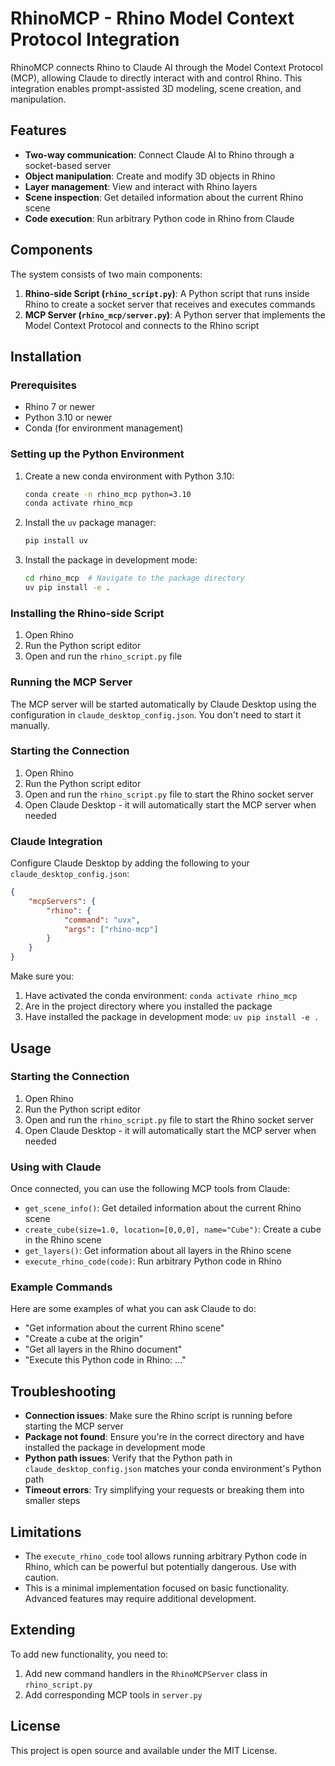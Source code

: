 # RhinoMCP - Rhino Model Context Protocol Integration

RhinoMCP connects Rhino to Claude AI through the Model Context Protocol (MCP), allowing Claude to directly interact with and control Rhino. This integration enables prompt-assisted 3D modeling, scene creation, and manipulation.

## Features

- **Two-way communication**: Connect Claude AI to Rhino through a socket-based server
- **Object manipulation**: Create and modify 3D objects in Rhino
- **Layer management**: View and interact with Rhino layers
- **Scene inspection**: Get detailed information about the current Rhino scene
- **Code execution**: Run arbitrary Python code in Rhino from Claude

## Components

The system consists of two main components:

1. **Rhino-side Script (`rhino_script.py`)**: A Python script that runs inside Rhino to create a socket server that receives and executes commands
2. **MCP Server (`rhino_mcp/server.py`)**: A Python server that implements the Model Context Protocol and connects to the Rhino script

## Installation

### Prerequisites

- Rhino 7 or newer
- Python 3.10 or newer
- Conda (for environment management)

### Setting up the Python Environment

1. Create a new conda environment with Python 3.10:
   ```bash
   conda create -n rhino_mcp python=3.10
   conda activate rhino_mcp
   ```

2. Install the `uv` package manager:
   ```bash
   pip install uv
   ```

3. Install the package in development mode:
   ```bash
   cd rhino_mcp  # Navigate to the package directory
   uv pip install -e .
   ```

### Installing the Rhino-side Script

1. Open Rhino
2. Run the Python script editor
3. Open and run the `rhino_script.py` file

### Running the MCP Server

The MCP server will be started automatically by Claude Desktop using the configuration in `claude_desktop_config.json`. You don't need to start it manually.

### Starting the Connection

1. Open Rhino
2. Run the Python script editor
3. Open and run the `rhino_script.py` file to start the Rhino socket server
4. Open Claude Desktop - it will automatically start the MCP server when needed

### Claude Integration

Configure Claude Desktop by adding the following to your `claude_desktop_config.json`:

```json
{
    "mcpServers": {
        "rhino": {
            "command": "uvx",
            "args": ["rhino-mcp"]
        }
    }
}
```

Make sure you:
1. Have activated the conda environment: `conda activate rhino_mcp`
2. Are in the project directory where you installed the package
3. Have installed the package in development mode: `uv pip install -e .`

## Usage

### Starting the Connection

1. Open Rhino
2. Run the Python script editor
3. Open and run the `rhino_script.py` file to start the Rhino socket server
4. Open Claude Desktop - it will automatically start the MCP server when needed

### Using with Claude

Once connected, you can use the following MCP tools from Claude:

- `get_scene_info()`: Get detailed information about the current Rhino scene
- `create_cube(size=1.0, location=[0,0,0], name="Cube")`: Create a cube in the Rhino scene
- `get_layers()`: Get information about all layers in the Rhino scene
- `execute_rhino_code(code)`: Run arbitrary Python code in Rhino

### Example Commands

Here are some examples of what you can ask Claude to do:

- "Get information about the current Rhino scene"
- "Create a cube at the origin"
- "Get all layers in the Rhino document"
- "Execute this Python code in Rhino: ..."

## Troubleshooting

- **Connection issues**: Make sure the Rhino script is running before starting the MCP server
- **Package not found**: Ensure you're in the correct directory and have installed the package in development mode
- **Python path issues**: Verify that the Python path in `claude_desktop_config.json` matches your conda environment's Python path
- **Timeout errors**: Try simplifying your requests or breaking them into smaller steps

## Limitations

- The `execute_rhino_code` tool allows running arbitrary Python code in Rhino, which can be powerful but potentially dangerous. Use with caution.
- This is a minimal implementation focused on basic functionality. Advanced features may require additional development.

## Extending

To add new functionality, you need to:

1. Add new command handlers in the `RhinoMCPServer` class in `rhino_script.py`
2. Add corresponding MCP tools in `server.py`

## License

This project is open source and available under the MIT License. 
